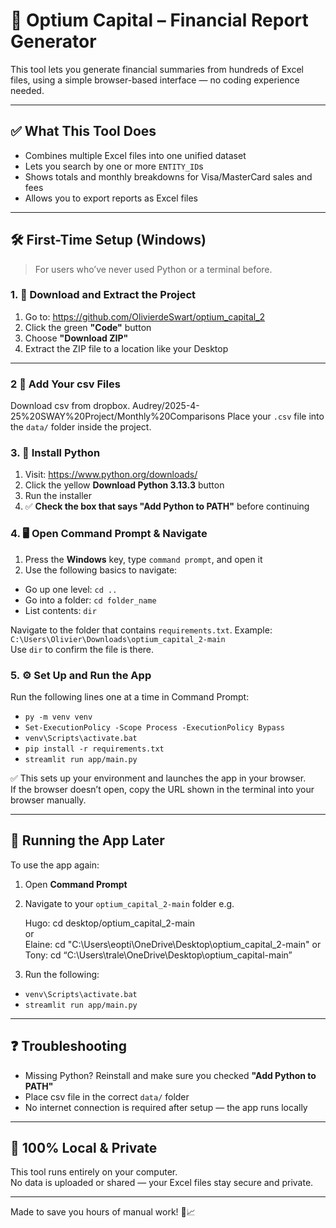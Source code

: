 # 💼 Optium Capital – Financial Report Generator

This tool lets you generate financial summaries from hundreds of Excel files, using a simple browser-based interface — no coding experience needed.

---

## ✅ What This Tool Does

- Combines multiple Excel files into one unified dataset  
- Lets you search by one or more `ENTITY_ID`s  
- Shows totals and monthly breakdowns for Visa/MasterCard sales and fees  
- Allows you to export reports as Excel files  

---

## 🛠️ First-Time Setup (Windows)

> For users who’ve never used Python or a terminal before.

### 1. 📁 Download and Extract the Project

1. Go to: https://github.com/OlivierdeSwart/optium_capital_2  
2. Click the green **"Code"** button  
3. Choose **"Download ZIP"**  
4. Extract the ZIP file to a location like your Desktop  

---

### 2 📂 Add Your csv Files

Download csv from dropbox. Audrey/2025-4-25%20SWAY%20Project/Monthly%20Comparisons
Place your `.csv` file into the `data/` folder inside the project.  

### 3. 🐍 Install Python

1. Visit: https://www.python.org/downloads/  
2. Click the yellow **Download Python 3.13.3** button  
3. Run the installer  
4. ✅ **Check the box that says "Add Python to PATH"** before continuing  

### 4. 🖥 Open Command Prompt & Navigate

1. Press the **Windows** key, type `command prompt`, and open it  
2. Use the following basics to navigate:

- Go up one level: `cd ..`  
- Go into a folder: `cd folder_name`  
- List contents: `dir`  

Navigate to the folder that contains `requirements.txt`. Example:  
`C:\Users\Olivier\Downloads\optium_capital_2-main`  
Use `dir` to confirm the file is there.

### 5. ⚙️ Set Up and Run the App

Run the following lines one at a time in Command Prompt:

- `py -m venv venv`  
- `Set-ExecutionPolicy -Scope Process -ExecutionPolicy Bypass`  
- `venv\Scripts\activate.bat`  
- `pip install -r requirements.txt`  
- `streamlit run app/main.py`  

✅ This sets up your environment and launches the app in your browser.  
If the browser doesn’t open, copy the URL shown in the terminal into your browser manually.

---

## 🔁 Running the App Later

To use the app again:

1. Open **Command Prompt**
2. Navigate to your `optium_capital_2-main` folder e.g.  

   
   Hugo: cd desktop/optium_capital_2-main  
   or  
   Elaine: cd "C:\Users\eopti\OneDrive\Desktop\optium_capital_2-main"
   or
   Tony: cd “C:\Users\trale\OneDrive\Desktop\optium_capital-main”


   
4. Run the following:

- `venv\Scripts\activate.bat`  
- `streamlit run app/main.py`

---

## ❓ Troubleshooting

- Missing Python? Reinstall and make sure you checked **"Add Python to PATH"**  
- Place csv file in the correct `data/` folder  
- No internet connection is required after setup — the app runs locally  

---

## 🔐 100% Local & Private

This tool runs entirely on your computer.  
No data is uploaded or shared — your Excel files stay secure and private.

---

Made to save you hours of manual work! 💼📈
